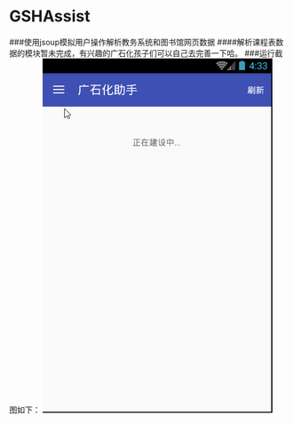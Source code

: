 # GSHAssist
###使用jsoup模拟用户操作解析教务系统和图书馆网页数据
####解析课程表数据的模块暂未完成，有兴趣的广石化孩子们可以自己去完善一下哈。
###运行截图如下：
![yunxingjietu](https://github.com/GitHubber15614/GSHAssist/blob/master/capture/gshassist.gif)
